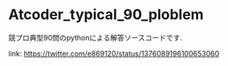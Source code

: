 # Atcoder_typical_90_ploblem
競プロ典型90問のpythonによる解答ソースコードです.

link: https://twitter.com/e869120/status/1376089196100653060
